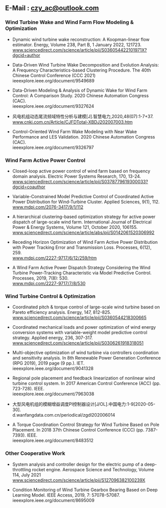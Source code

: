 ## E-Mail : czy_ac@outlook.com

### Wind Turbine Wake and Wind Farm Flow Modeling & Optimization
* Dynamic wind turbine wake reconstruction: A Koopman-linear flow estimator. Energy, Volume 238, Part B, 1 January 2022, 121723.
www.sciencedirect.com/science/article/pii/S036054422101971X?dgcid=author

* Data-Driven Wind Turbine Wake Decomposition and Evolution Analysis: A Frequency Characteristics-based Clustering Procedure. The 40th Chinese Control Conference (CCC 2021)
ieeexplore.ieee.org/document/9549689

* Data-Driven Modeling & Analysis of Dynamic Wake for Wind Farm Control: A Comparison Study. 2020 Chinese Automation Congress (CAC).  
ieeexplore.ieee.org/document/9327624

* 风电机组动态尾流频域特性分析与建模[J].智慧电力,2020,48(07):1-7+37.  
www.cnki.com.cn/Article/CJFDTotal-XBDJ202007003.htm

* Control-Oriented Wind Farm Wake Modeling with Near Wake Performance and LES Validation. 2020 Chinese Automation Congress (CAC).  
ieeexplore.ieee.org/document/9326797

### Wind Farm Active Power Control
* Closed-loop active power control of wind farm based on frequency domain analysis. Electric Power Systems Research, 170, 13-24.  
www.sciencedirect.com/science/article/pii/S0378779619300033?dgcid=coauthor
  
* Variable-Constrained Model Predictive Control of Coordinated Active Power Distribution for Wind-Turbine Cluster. Applied Sciences, 9(1), 112.  
www.mdpi.com/2076-3417/9/1/112

* A hierarchical clustering-based optimization strategy for active power dispatch of large-scale wind farm. International Journal of Electrical Power & Energy Systems, Volume 121, October 2020, 106155.  
www.sciencedirect.com/science/article/abs/pii/S0142061520306992
  
* Receding Horizon Optimization of Wind Farm Active Power Distribution with Power Tracking Error and Transmission Loss. Processes, 6(12), 259.  
www.mdpi.com/2227-9717/6/12/259/htm

* A Wind Farm Active Power Dispatch Strategy Considering the Wind Turbine Power-Tracking Characteristic via Model Predictive Control. Processes, 2019, 7(8): 530.  
www.mdpi.com/2227-9717/7/8/530

### Wind Turbine Control & Optimization
* Coordinated pitch & torque control of large-scale wind turbine based on Pareto efficiency analysis. Energy, 147, 812-825.
www.sciencedirect.com/science/article/pii/S0360544218300665
  
* Coordinated mechanical loads and power optimization of wind energy conversion systems with variable-weight model predictive control strategy. Applied energy, 236, 307-317.   
www.sciencedirect.com/science/article/pii/S0306261918318051

* Multi-objective optimization of wind turbine via controllers coordination and sensitivity analysis. In 8th Renewable Power Generation Conference (RPG 2019), 2019 page (9 pp.). IET.   
ieeexplore.ieee.org/document/9041328
  
* Regional pole placement and feedback linearization of nonlinear wind turbine control system. In 2017 American Control Conference (ACC) (pp. 723-728). IEEE.  
ieeexplore.ieee.org/document/7963038

* 大型风电机组的模糊增益调度PI控制器设计[J/OL].中国电力:1-9[2020-05-30].  
d.wanfangdata.com.cn/periodical/zgdl202006014
  
* A Torque Coordination Control Strategy for Wind Turbine Based on Pole Placement. In 2018 37th Chinese Control Conference (CCC) (pp. 7387-7393). IEEE.  
ieeexplore.ieee.org/document/8483512

### Other Cooperative Work
* System analysis and controller design for the electric pump of a deep-throttling rocket engine. Aerospace Science and Technology, Volume 114, July 2021  
www.sciencedirect.com/science/article/pii/S127096382100239X

* Condition Monitoring of Wind Turbine Gearbox Bearing Based on Deep Learning Model. IEEE Access, 2019, 7: 57078-57087.  
ieeexplore.ieee.org/document/8695009
